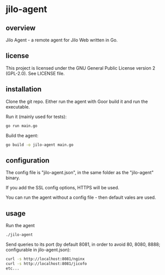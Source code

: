# jilo-agent

## overview

Jilo Agent - a remote agent for Jilo Web written in Go.

## license

This project is licensed under the GNU General Public License version 2 (GPL-2.0). See LICENSE file.

## installation

Clone the git repo. Either run the agent with Goor build it and run the executable.

Run it (mainly used for tests):

```bash
go run main.go
```

Build the agent:

```bash
go build -o jilo-agent main.go
```

## configuration

The config file is "jilo-agent.json", in the same folder as the "jilo-agent" binary.

If you add the SSL config options, HTTPS will be used.

You can run the agent without a config file - then default vales are used.

## usage

Run the agent

```bash
./jilo-agent
```

Send queries to its port (by default 8081, in order to avoid 80, 8080, 8888; configurable in jilo-agent.json):

```bash
curl -s http://localhost:8081/nginx
curl -s http://localhost:8081/jicofo
etc...
```
